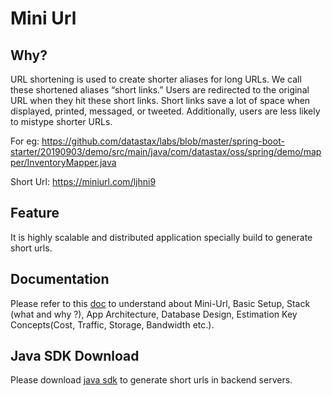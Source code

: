 # Mini Url

## Why?

URL shortening is used to create shorter aliases for long URLs. We call these shortened aliases “short links.” Users are redirected to the original URL when they hit these short links. Short links save a lot of space when displayed, printed, messaged, or tweeted. Additionally, users are less likely to mistype shorter URLs.

For eg: https://github.com/datastax/labs/blob/master/spring-boot-starter/20190903/demo/src/main/java/com/datastax/oss/spring/demo/mapper/InventoryMapper.java

Short Url:
https://miniurl.com/ljhni9


## Feature
It is highly scalable and distributed application specially build to generate short urls. 

## Documentation
Please refer to this [doc](https://github.com/TechAmanPannu/mini-url/wiki) to understand about Mini-Url, Basic Setup, Stack (what and why ?), App Architecture, Database Design, Estimation Key Concepts(Cost, Traffic, Storage, Bandwidth etc.).

## Java SDK Download
Please download [java sdk]() to generate short urls in backend servers.





